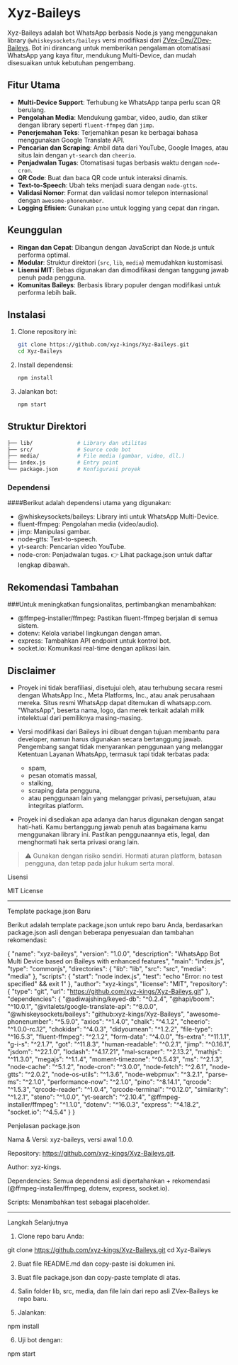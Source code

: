 # Xyz-Baileys

Xyz-Baileys adalah bot WhatsApp berbasis Node.js yang menggunakan library `@whiskeysockets/baileys` versi modifikasi dari [ZVex-Dev/ZDev-Baileys](https://github.com/ZVex-Dev/ZDev-Baileys.git). Bot ini dirancang untuk memberikan pengalaman otomatisasi WhatsApp yang kaya fitur, mendukung Multi-Device, dan mudah disesuaikan untuk kebutuhan pengembang.

## Fitur Utama
- **Multi-Device Support**: Terhubung ke WhatsApp tanpa perlu scan QR berulang.
- **Pengolahan Media**: Mendukung gambar, video, audio, dan stiker dengan library seperti `fluent-ffmpeg` dan `jimp`.
- **Penerjemahan Teks**: Terjemahkan pesan ke berbagai bahasa menggunakan Google Translate API.
- **Pencarian dan Scraping**: Ambil data dari YouTube, Google Images, atau situs lain dengan `yt-search` dan `cheerio`.
- **Penjadwalan Tugas**: Otomatisasi tugas berbasis waktu dengan `node-cron`.
- **QR Code**: Buat dan baca QR code untuk interaksi dinamis.
- **Text-to-Speech**: Ubah teks menjadi suara dengan `node-gtts`.
- **Validasi Nomor**: Format dan validasi nomor telepon internasional dengan `awesome-phonenumber`.
- **Logging Efisien**: Gunakan `pino` untuk logging yang cepat dan ringan.

## Keunggulan
- **Ringan dan Cepat**: Dibangun dengan JavaScript dan Node.js untuk performa optimal.
- **Modular**: Struktur direktori (`src`, `lib`, `media`) memudahkan kustomisasi.
- **Lisensi MIT**: Bebas digunakan dan dimodifikasi dengan tanggung jawab penuh pada pengguna.
- **Komunitas Baileys**: Berbasis library populer dengan modifikasi untuk performa lebih baik.

## Instalasi
1. Clone repository ini:
   ```bash
   git clone https://github.com/xyz-kings/Xyz-Baileys.git
   cd Xyz-Baileys
   ```

2. Install dependensi:
    ```bash
   npm install
    ```
4. Jalankan bot:
    ```bash
   npm start
    ```


## Struktur Direktori
```bash
├── lib/              # Library dan utilitas
├── src/              # Source code bot
├── media/            # File media (gambar, video, dll.)
├── index.js          # Entry point
└── package.json      # Konfigurasi proyek
```

### Dependensi
####Berikut adalah dependensi utama yang digunakan:
   - @whiskeysockets/baileys: Library inti untuk WhatsApp Multi-Device.
   - fluent-ffmpeg: Pengolahan media (video/audio).
   - jimp: Manipulasi gambar.
   - node-gtts: Text-to-speech.
   - yt-search: Pencarian video YouTube.
   - node-cron: Penjadwalan tugas.
👉 Lihat package.json untuk daftar lengkap dibawah.

## Rekomendasi Tambahan

###Untuk meningkatkan fungsionalitas, pertimbangkan menambahkan:
   - @ffmpeg-installer/ffmpeg: Pastikan fluent-ffmpeg berjalan di semua sistem.
   - dotenv: Kelola variabel lingkungan dengan aman.
   - express: Tambahkan API endpoint untuk kontrol bot.
   - socket.io: Komunikasi real-time dengan aplikasi lain.


## Disclaimer

   - Proyek ini tidak berafiliasi, disetujui oleh, atau terhubung secara resmi dengan WhatsApp Inc., Meta Platforms, Inc., atau anak perusahaan mereka. Situs resmi WhatsApp dapat ditemukan di whatsapp.com. "WhatsApp", beserta nama, logo, dan merek terkait adalah milik intelektual dari pemiliknya masing-masing.

   - Versi modifikasi dari Baileys ini dibuat dengan tujuan membantu para developer, namun harus digunakan secara bertanggung jawab. Pengembang sangat tidak menyarankan penggunaan yang melanggar Ketentuan Layanan WhatsApp, termasuk tapi tidak terbatas pada:
       - spam,
       - pesan otomatis massal,
       - stalking,
       - scraping data pengguna,
       - atau penggunaan lain yang melanggar privasi, persetujuan, atau integritas platform.

   - Proyek ini disediakan apa adanya dan harus digunakan dengan sangat hati-hati. Kamu bertanggung jawab penuh atas bagaimana kamu menggunakan library ini. Pastikan penggunaannya etis, legal, dan menghormati hak serta privasi orang lain.

> ⚠️ Gunakan dengan risiko sendiri. Hormati aturan platform, batasan pengguna, dan tetap pada jalur hukum serta moral.



Lisensi

MIT License


---

Template package.json Baru

Berikut adalah template package.json untuk repo baru Anda, berdasarkan package.json asli dengan beberapa penyesuaian dan tambahan rekomendasi:

{
  "name": "xyz-baileys",
  "version": "1.0.0",
  "description": "WhatsApp Bot Multi Device based on Baileys with enhanced features",
  "main": "index.js",
  "type": "commonjs",
  "directories": {
    "lib": "lib",
    "src": "src",
    "media": "media"
  },
  "scripts": {
    "start": "node index.js",
    "test": "echo \"Error: no test specified\" && exit 1"
  },
  "author": "xyz-kings",
  "license": "MIT",
  "repository": {
    "type": "git",
    "url": "https://github.com/xyz-kings/Xyz-Baileys.git"
  },
  "dependencies": {
    "@adiwajshing/keyed-db": "^0.2.4",
    "@hapi/boom": "^10.0.1",
    "@vitalets/google-translate-api": "^8.0.0",
    "@whiskeysockets/baileys": "github:xyz-kings/Xyz-Baileys",
    "awesome-phonenumber": "^5.9.0",
    "axios": "^1.4.0",
    "chalk": "^4.1.2",
    "cheerio": "^1.0.0-rc.12",
    "chokidar": "^4.0.3",
    "didyoumean": "^1.2.2",
    "file-type": "^16.5.3",
    "fluent-ffmpeg": "^2.1.2",
    "form-data": "^4.0.0",
    "fs-extra": "^11.1.1",
    "g-i-s": "^2.1.7",
    "got": "^11.8.3",
    "human-readable": "^0.2.1",
    "jimp": "^0.16.1",
    "jsdom": "^22.1.0",
    "lodash": "^4.17.21",
    "mal-scraper": "^2.13.2",
    "mathjs": "^11.3.0",
    "megajs": "^1.1.4",
    "moment-timezone": "^0.5.43",
    "ms": "^2.1.3",
    "node-cache": "^5.1.2",
    "node-cron": "^3.0.0",
    "node-fetch": "^2.6.1",
    "node-gtts": "^2.0.2",
    "node-os-utils": "^1.3.6",
    "node-webpmux": "^3.2.1",
    "parse-ms": "^2.1.0",
    "performance-now": "^2.1.0",
    "pino": "^8.14.1",
    "qrcode": "^1.5.3",
    "qrcode-reader": "^1.0.4",
    "qrcode-terminal": "^0.12.0",
    "similarity": "^1.2.1",
    "steno": "^1.0.0",
    "yt-search": "^2.10.4",
    "@ffmpeg-installer/ffmpeg": "^1.1.0",
    "dotenv": "^16.0.3",
    "express": "^4.18.2",
    "socket.io": "^4.5.4"
  }
}

Penjelasan package.json

Nama & Versi: xyz-baileys, versi awal 1.0.0.

Repository: https://github.com/xyz-kings/Xyz-Baileys.git.

Author: xyz-kings.

Dependencies: Semua dependensi asli dipertahankan + rekomendasi (@ffmpeg-installer/ffmpeg, dotenv, express, socket.io).

Scripts: Menambahkan test sebagai placeholder.



---

Langkah Selanjutnya

1. Clone repo baru Anda:

git clone https://github.com/xyz-kings/Xyz-Baileys.git
cd Xyz-Baileys


2. Buat file README.md dan copy-paste isi dokumen ini.


3. Buat file package.json dan copy-paste template di atas.


4. Salin folder lib, src, media, dan file lain dari repo asli ZVex-Baileys ke repo baru.


5. Jalankan:

npm install


6. Uji bot dengan:

npm start
